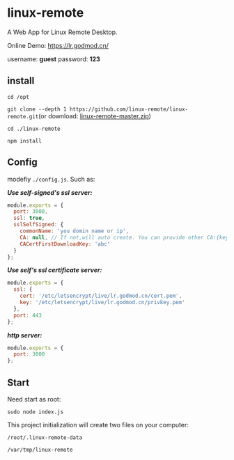 # linux-remote
A Web App for Linux Remote Desktop.

Online Demo: https://lr.godmod.cn/

username: <b>guest</b>  password: <b>123</b>
## install
`cd /opt`

`git clone --depth 1 https://github.com/linux-remote/linux-remote.git`(or download:
[linux-remote-master.zip](https://github.com/linux-remote/linux-remote/archive/master.zip))

`cd ./linux-remote`

`npm install`
## Config
modefiy  `./config.js`. Such as:

***Use self-signed's ssl server:***
```js
module.exports = {
  port: 3000,
  ssl: true,
  sslSelfSigned: {
    commonName: 'you domin name or ip',
    CA: null, // If not,will auto create. You can provide other CA:{key: 'somepath', cert: 'somepath'}
    CACertFirstDownloadKey: 'abc'
  }
};
```

***Use self's ssl certificate server:***
```js
module.exports = {
  ssl: {
    cert: '/etc/letsencrypt/live/lr.godmod.cn/cert.pem',
    key: '/etc/letsencrypt/live/lr.godmod.cn/privkey.pem'
  },
  port: 443
};
```

***http server:***
```js
module.exports = {
  port: 3000
};
```
## Start
Need start as root:

`sudo node index.js`

This project initialization will create two files on your computer:

`/root/.linux-remote-data`

`/var/tmp/linux-remote`

